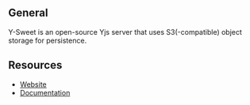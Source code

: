 ## General

Y-Sweet is an open-source Yjs server that uses S3(-compatible) object storage for persistence.

## Resources

- [Website](https://y-sweet.dev)
- [Documentation](https://docs.jamsocket.com/y-sweet)
